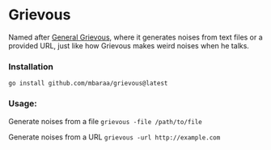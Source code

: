 # Grievous

Named after [General Grievous](https://starwars.fandom.com/wiki/Grievous), where it generates noises from text files or a provided URL, just like how Grievous makes weird noises when he talks.

### Installation

`go install github.com/mbaraa/grievous@latest`

### Usage:

Generate noises from a file
`grievous -file /path/to/file`

Generate noises from a URL
`grievous -url http://example.com`
